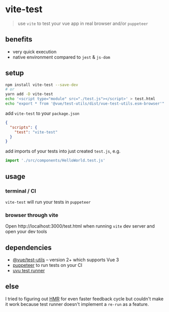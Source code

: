 # vite-test

> use `vite` to test your vue app in real browser and/or `puppeteer`

## benefits

- very quick execution
- native environment compared to `jest` & `js-dom`

## setup

```sh
npm install vite-test --save-dev
# or
yarn add -D vite-test
echo '<script type="module" src="./test.js"></script>' > test.html
echo "export * from '@vue/test-utils/dist/vue-test-utils.esm-browser'" > test.js
```

add `vite-test` to your `package.json`

```json
{
  "scripts": {
    "test": "vite-test"
  }
}
```

add imports of your tests into just created `test.js`, e.g.

```js
import './src/components/HelloWorld.test.js'
```

## usage

### terminal / CI
`vite-test` will run your tests in `puppeteer`

### browser through vite

Open http://localhost:3000/test.html when running `vite` dev server and open your dev tools

## dependencies

- [@vue/test-utils](https://github.com/vuejs/vue-test-utils-next) – version 2+ which supports Vue 3
- [puppeteer](https://pptr.dev) to run tests on your CI
- [uvu test runner](https://github.com/lukeed/uvu)

## else

I tried to figuring out [HMR](https://github.com/vitejs/vite#hot-module-replacement) for even faster feedback cycle but
couldn't make it work because test runner doesn't implement a `re-run` as a feature.
